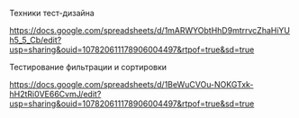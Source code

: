 Техники тест-дизайна

https://docs.google.com/spreadsheets/d/1mARWYObtHhD9mtrrvcZhaHiYUh5_5_Cb/edit?usp=sharing&ouid=107820611178906004497&rtpof=true&sd=true

Тестирование фильтрации и сортировки

https://docs.google.com/spreadsheets/d/1BeWuCVOu-NOKGTxk-hH2tRi0VE66CvmJ/edit?usp=sharing&ouid=107820611178906004497&rtpof=true&sd=true
